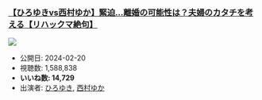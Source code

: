 ### [【ひろゆきvs西村ゆか】緊迫…離婚の可能性は？夫婦のカタチを考える【リハックマ絶句】](https://www.youtube.com/watch?v=4G8qsbpfLNo)
[![](https://img.youtube.com/vi/4G8qsbpfLNo/sddefault.jpg)](https://www.youtube.com/watch?v=4G8qsbpfLNo)
-   公開日: 2024-02-20
-   視聴数: 1,588,838
-   **いいね数: 14,729**
-   出演者: [ひろゆき](/rehacq_fan/people/ひろゆき "wikilink"), [西村ゆか](/rehacq_fan/people/西村ゆか "wikilink")
